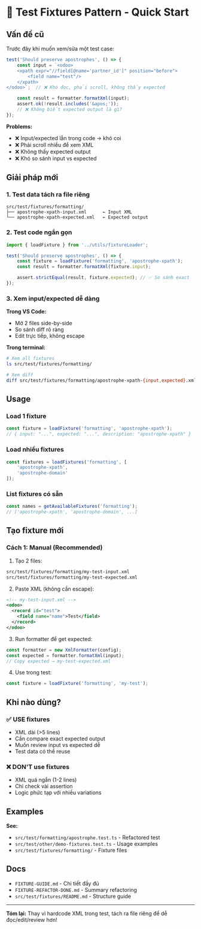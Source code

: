# 🎯 Test Fixtures Pattern - Quick Start

## Vấn đề cũ

Trước đây khi muốn xem/sửa một test case:

```typescript
test('Should preserve apostrophes', () => {
    const input = `<odoo>
    <xpath expr="//field[@name='partner_id']" position="before">
        <field name="test"/>
    </xpath>
</odoo>`;  // ❌ Khó đọc, phải scroll, không thấy expected

    const result = formatter.formatXml(input);
    assert.ok(!result.includes('&apos;'));
    // ❌ Không biết expected output là gì?
});
```

**Problems:**
- ❌ Input/expected lẫn trong code → khó coi
- ❌ Phải scroll nhiều để xem XML
- ❌ Không thấy expected output
- ❌ Khó so sánh input vs expected

## Giải pháp mới

### 1. Test data tách ra file riêng

```
src/test/fixtures/formatting/
├── apostrophe-xpath-input.xml      ← Input XML
└── apostrophe-xpath-expected.xml   ← Expected output
```

### 2. Test code ngắn gọn

```typescript
import { loadFixture } from '../utils/fixtureLoader';

test('Should preserve apostrophes', () => {
    const fixture = loadFixture('formatting', 'apostrophe-xpath');
    const result = formatter.formatXml(fixture.input);

    assert.strictEqual(result, fixture.expected); // ✅ So sánh exact
});
```

### 3. Xem input/expected dễ dàng

**Trong VS Code:**
- Mở 2 files side-by-side
- So sánh diff rõ ràng
- Edit trực tiếp, không escape

**Trong terminal:**
```bash
# Xem all fixtures
ls src/test/fixtures/formatting/

# Xem diff
diff src/test/fixtures/formatting/apostrophe-xpath-{input,expected}.xml
```

## Usage

### Load 1 fixture

```typescript
const fixture = loadFixture('formatting', 'apostrophe-xpath');
// { input: "...", expected: "...", description: "apostrophe-xpath" }
```

### Load nhiều fixtures

```typescript
const fixtures = loadFixtures('formatting', [
    'apostrophe-xpath',
    'apostrophe-domain'
]);
```

### List fixtures có sẵn

```typescript
const names = getAvailableFixtures('formatting');
// ['apostrophe-xpath', 'apostrophe-domain', ...]
```

## Tạo fixture mới

### Cách 1: Manual (Recommended)

1. Tạo 2 files:
```bash
src/test/fixtures/formatting/my-test-input.xml
src/test/fixtures/formatting/my-test-expected.xml
```

2. Paste XML (không cần escape):
```xml
<!-- my-test-input.xml -->
<odoo>
  <record id="test">
    <field name="name">Test</field>
  </record>
</odoo>
```

3. Run formatter để get expected:
```typescript
const formatter = new XmlFormatter(config);
const expected = formatter.formatXml(input);
// Copy expected → my-test-expected.xml
```

4. Use trong test:
```typescript
const fixture = loadFixture('formatting', 'my-test');
```

## Khi nào dùng?

### ✅ USE fixtures

- XML dài (>5 lines)
- Cần compare exact expected output
- Muốn review input vs expected dễ
- Test data có thể reuse

### ❌ DON'T use fixtures

- XML quá ngắn (1-2 lines)
- Chỉ check vài assertion
- Logic phức tạp với nhiều variations

## Examples

**See:**
- `src/test/formatting/apostrophe.test.ts` - Refactored test
- `src/test/other/demo-fixtures.test.ts` - Usage examples
- `src/test/fixtures/formatting/` - Fixture files

## Docs

- `FIXTURE-GUIDE.md` - Chi tiết đầy đủ
- `FIXTURE-REFACTOR-DONE.md` - Summary refactoring
- `src/test/fixtures/README.md` - Structure guide

---

**Tóm lại:** Thay vì hardcode XML trong test, tách ra file riêng để dễ đọc/edit/review hơn!
